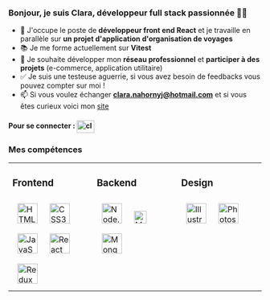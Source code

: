 <h3>Bonjour, je suis Clara, développeur full stack passionnée 👩‍💻</h3>

- 🔭 J'occupe le poste de **développeur front end React** et je travaille en parallèle sur **un projet d'application d'organisation de voyages**
- 📚 Je me forme actuellement sur **Vitest** 
- 🤝 Je souhaite développer mon **réseau professionnel** et **participer à des projets** (e-commerce, application utilitaire)
- ✅ Je suis une testeuse aguerrie, si vous avez besoin de feedbacks vous pouvez compter sur moi !
- 📫 Si vous voulez échanger **clara.nahornyj@hotmail.com** et si vous êtes curieux voici mon <a href="https://clara-nahornyj.netlify.app/" target="_blank">site</a>

<h4>Pour se connecter : <a href="https://linkedin.com/in/claranahornyj" target="blank"><img align="center" src="https://raw.githubusercontent.com/rahuldkjain/github-profile-readme-generator/master/src/images/icons/Social/linked-in-alt.svg" alt="claranahornyj" height="25" width="35" /></a></h4>

<h3>Mes compétences</h3>
<table><tr>
  
<td valign="top" width="33%">

### Frontend  
<div>
<a href="https://en.wikipedia.org/wiki/HTML5" target="_blank"><img style="margin: 10px" src="https://profilinator.rishav.dev/skills-assets/html5-original-wordmark.svg" alt="HTML5" height="40" /></a>
<a href="https://www.w3schools.com/css/" target="_blank"><img style="margin: 10px" src="https://profilinator.rishav.dev/skills-assets/css3-original-wordmark.svg" alt="CSS3" height="40" /></a>
<a href="https://www.javascript.com/" target="_blank"><img style="margin: 10px" src="https://profilinator.rishav.dev/skills-assets/javascript-original.svg" alt="JavaScript" height="40" /></a>  
<a href="https://reactjs.org/" target="_blank"><img style="margin: 10px" src="https://profilinator.rishav.dev/skills-assets/react-original-wordmark.svg" alt="React" height="40" /></a>
<a href="https://redux.js.org/" target="_blank"><img style="margin: 10px" src="https://profilinator.rishav.dev/skills-assets/redux-original.svg" alt="Redux" height="40" /></a>  
</td>
  
<td valign="top" width="33%">

### Backend  
<div>
<a href="https://nodejs.org/" target="_blank"><img style="margin: 10px" src="https://profilinator.rishav.dev/skills-assets/nodejs-original-wordmark.svg" alt="Node.js" height="40" /></a>
<a href="https://www.mysql.com/" target="_blank"><img style="margin: 10px" src="https://profilinator.rishav.dev/skills-assets/mysql-original-wordmark.svg" alt="MySQL" height="25" /></a>  
<a href="https://www.mongodb.com/" target="_blank"><img style="margin: 10px" src="https://profilinator.rishav.dev/skills-assets/mongodb-original-wordmark.svg" alt="MongoDB" height="40" /></a>    
</div>

</td>
<td valign="top" width="33%">

### Design  
<div>  
<a href="https://www.adobe.com/in/products/illustrator.html" target="_blank"><img style="margin: 10px" src="https://profilinator.rishav.dev/skills-assets/adobe_illustrator-icon.svg" alt="Illustrator" height="40" /></a>  
<a href="https://www.adobe.com/in/products/photoshop.html" target="_blank"><img style="margin: 10px" src="https://profilinator.rishav.dev/skills-assets/photoshop-plain.svg" alt="Photoshop" height="40" /></a> 
</div>

</td></tr></table>






